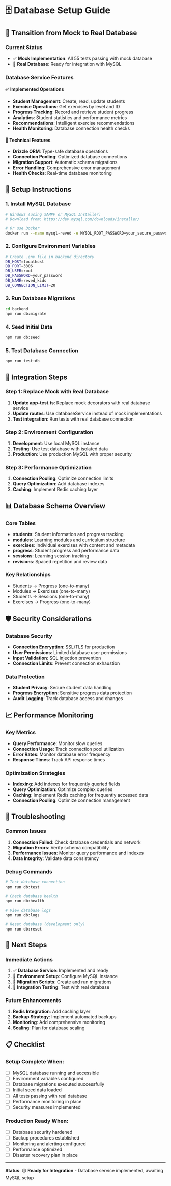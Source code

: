 # 🗄️ Database Setup Guide

## 🎯 **Transition from Mock to Real Database**

### **Current Status**
- ✅ **Mock Implementation**: All 55 tests passing with mock database
- 🔄 **Real Database**: Ready for integration with MySQL

### **Database Service Features**

#### **✅ Implemented Operations**
- **Student Management**: Create, read, update students
- **Exercise Operations**: Get exercises by level and ID
- **Progress Tracking**: Record and retrieve student progress
- **Analytics**: Student statistics and performance metrics
- **Recommendations**: Intelligent exercise recommendations
- **Health Monitoring**: Database connection health checks

#### **🔧 Technical Features**
- **Drizzle ORM**: Type-safe database operations
- **Connection Pooling**: Optimized database connections
- **Migration Support**: Automatic schema migrations
- **Error Handling**: Comprehensive error management
- **Health Checks**: Real-time database monitoring

## 🚀 **Setup Instructions**

### **1. Install MySQL Database**
```bash
# Windows (using XAMPP or MySQL Installer)
# Download from: https://dev.mysql.com/downloads/installer/

# Or use Docker
docker run --name mysql-reved -e MYSQL_ROOT_PASSWORD=your_secure_password -e MYSQL_DATABASE=reved_kids -p 3306:3306 -d mysql:8.0
```

### **2. Configure Environment Variables**
```bash
# Create .env file in backend directory
DB_HOST=localhost
DB_PORT=3306
DB_USER=root
DB_PASSWORD=your_password
DB_NAME=reved_kids
DB_CONNECTION_LIMIT=20
```

### **3. Run Database Migrations**
```bash
cd backend
npm run db:migrate
```

### **4. Seed Initial Data**
```bash
npm run db:seed
```

### **5. Test Database Connection**
```bash
npm run test:db
```

## 🔄 **Integration Steps**

### **Step 1: Replace Mock with Real Database**
1. **Update app-test.ts**: Replace mock decorators with real database service
2. **Update routes**: Use databaseService instead of mock implementations
3. **Test integration**: Run tests with real database connection

### **Step 2: Environment Configuration**
1. **Development**: Use local MySQL instance
2. **Testing**: Use test database with isolated data
3. **Production**: Use production MySQL with proper security

### **Step 3: Performance Optimization**
1. **Connection Pooling**: Optimize connection limits
2. **Query Optimization**: Add database indexes
3. **Caching**: Implement Redis caching layer

## 📊 **Database Schema Overview**

### **Core Tables**
- **students**: Student information and progress tracking
- **modules**: Learning modules and curriculum structure
- **exercises**: Individual exercises with content and metadata
- **progress**: Student progress and performance data
- **sessions**: Learning session tracking
- **revisions**: Spaced repetition and review data

### **Key Relationships**
- Students → Progress (one-to-many)
- Modules → Exercises (one-to-many)
- Students → Sessions (one-to-many)
- Exercises → Progress (one-to-many)

## 🛡️ **Security Considerations**

### **Database Security**
- **Connection Encryption**: SSL/TLS for production
- **User Permissions**: Limited database user permissions
- **Input Validation**: SQL injection prevention
- **Connection Limits**: Prevent connection exhaustion

### **Data Protection**
- **Student Privacy**: Secure student data handling
- **Progress Encryption**: Sensitive progress data protection
- **Audit Logging**: Track database access and changes

## 📈 **Performance Monitoring**

### **Key Metrics**
- **Query Performance**: Monitor slow queries
- **Connection Usage**: Track connection pool utilization
- **Error Rates**: Monitor database error frequency
- **Response Times**: Track API response times

### **Optimization Strategies**
- **Indexing**: Add indexes for frequently queried fields
- **Query Optimization**: Optimize complex queries
- **Caching**: Implement Redis caching for frequently accessed data
- **Connection Pooling**: Optimize connection management

## 🔧 **Troubleshooting**

### **Common Issues**
1. **Connection Failed**: Check database credentials and network
2. **Migration Errors**: Verify schema compatibility
3. **Performance Issues**: Monitor query performance and indexes
4. **Data Integrity**: Validate data consistency

### **Debug Commands**
```bash
# Test database connection
npm run db:test

# Check database health
npm run db:health

# View database logs
npm run db:logs

# Reset database (development only)
npm run db:reset
```

## 🎯 **Next Steps**

### **Immediate Actions**
1. ✅ **Database Service**: Implemented and ready
2. 🔄 **Environment Setup**: Configure MySQL instance
3. 🔄 **Migration Scripts**: Create and run migrations
4. 🔄 **Integration Testing**: Test with real database

### **Future Enhancements**
1. **Redis Integration**: Add caching layer
2. **Backup Strategy**: Implement automated backups
3. **Monitoring**: Add comprehensive monitoring
4. **Scaling**: Plan for database scaling

## 📋 **Checklist**

### **Setup Complete When:**
- [ ] MySQL database running and accessible
- [ ] Environment variables configured
- [ ] Database migrations executed successfully
- [ ] Initial seed data loaded
- [ ] All tests passing with real database
- [ ] Performance monitoring in place
- [ ] Security measures implemented

### **Production Ready When:**
- [ ] Database security hardened
- [ ] Backup procedures established
- [ ] Monitoring and alerting configured
- [ ] Performance optimized
- [ ] Disaster recovery plan in place

---

**Status**: 🟡 **Ready for Integration** - Database service implemented, awaiting MySQL setup 